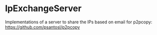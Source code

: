 # IpExchangeServer
Implementations of a server to share the IPs based on email for p2pcopy: https://github.com/psantosl/p2pcopy
